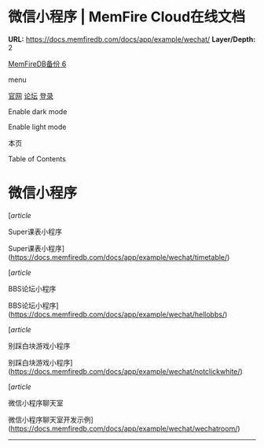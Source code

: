 # 微信小程序 | MemFire Cloud在线文档

**URL:** https://docs.memfiredb.com/docs/app/example/wechat/
**Layer/Depth:** 2

[MemFireDB备份 6](/)

menu

[官网](https://memfiredb.com/)
[论坛](https://community.memfiredb.com/)
[登录](https://cloud.memfiredb.com/auth/login)

Enable dark mode

Enable light mode

本页

Table of Contents

# 微信小程序

[*article*

Super课表小程序

Super课表小程序](https://docs.memfiredb.com/docs/app/example/wechat/timetable/)

[*article*

BBS论坛小程序

BBS论坛小程序](https://docs.memfiredb.com/docs/app/example/wechat/hellobbs/)

[*article*

别踩白块游戏小程序

别踩白块游戏小程序](https://docs.memfiredb.com/docs/app/example/wechat/notclickwhite/)

[*article*

微信小程序聊天室

微信小程序聊天室开发示例](https://docs.memfiredb.com/docs/app/example/wechat/wechatroom/)

---
